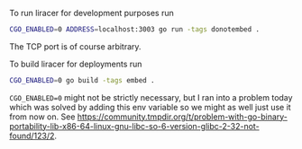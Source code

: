To run liracer for development purposes run
```sh
CGO_ENABLED=0 ADDRESS=localhost:3003 go run -tags donotembed .
```
The TCP port is of course arbitrary.

To build liracer for deployments run
```sh
CGO_ENABLED=0 go build -tags embed .
```

`CGO_ENABLED=0` might not be strictly necessary, but I ran into a problem today which was solved by adding this env variable so we might as well just use it from now on. See https://community.tmpdir.org/t/problem-with-go-binary-portability-lib-x86-64-linux-gnu-libc-so-6-version-glibc-2-32-not-found/123/2.